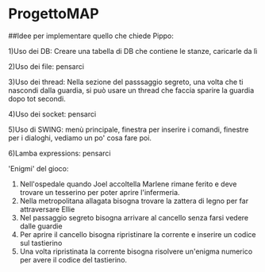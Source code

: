 # ProgettoMAP

##Idee per implementare quello che chiede Pippo:

1)Uso dei DB: Creare una tabella di DB che contiene le stanze, caricarle da lì

2)Uso dei file: pensarci

3)Uso dei thread: Nella sezione del passsaggio segreto, una volta che ti nascondi dalla guardia, si può usare un thread che faccia sparire la guardia dopo tot secondi.

4)Uso dei socket: pensarci

5)Uso di SWING: menù principale, finestra per inserire i comandi, finestre per i dialoghi, vediamo un po' cosa fare poi.

6)Lamba expressions: pensarci


'Enigmi' del gioco:
1) Nell'ospedale quando Joel accoltella Marlene rimane ferito e deve trovare un tesserino per poter aprire l'infermeria.
2) Nella metropolitana allagata bisogna trovare la zattera di legno per far attraversare Ellie
3) Nel passaggio segreto bisogna arrivare al cancello senza farsi vedere dalle guardie
4) Per aprire il cancello bisogna ripristinare la corrente e inserire un codice sul tastierino
5) Una volta ripristinata la corrente bisogna risolvere un'enigma numerico per avere il codice del tastierino.
